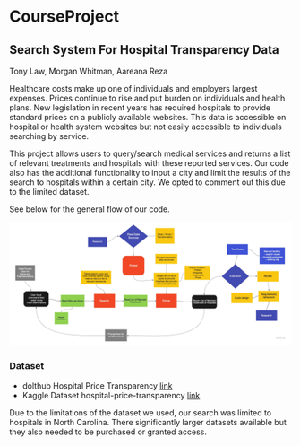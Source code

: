 # CourseProject

## Search System For Hospital Transparency Data
Tony Law, Morgan Whitman, Aareana Reza

Healthcare costs make up one of individuals and employers largest expenses. Prices continue to rise and put burden on individuals and health plans. New legislation in recent years has required hospitals to provide standard prices on a publicly available websites. This data is accessible on hospital or health system websites but not easily accessible to individuals searching by service. 

This project allows users to query/search medical services and returns a list of relevant treatments and hospitals with these reported services. Our code also has the additional functionality to input a city and limit the results of the search to hospitals within a certain city. We opted to comment out this due to the limited dataset. 

See below for the general flow of our code. 

![Screenshot](Hospital_Transparency_Flow_Chart.jpg)

### Dataset  

* dolthub Hospital Price Transparency [link](https://www.dolthub.com/repositories/dolthub/hospital-price-transparency)
* Kaggle Dataset hospital-price-transparency [link](https://www.kaggle.com/natesutton/hospitalpricetransparency?select=concept.csv)

Due to the limitations of the dataset we used, our search was limited to hospitals in North Carolina. There significantly larger datasets available but they also needed to be purchased or granted access. 